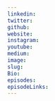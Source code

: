```yaml
---
linkedin:
twitter:
github:
website:
instagram:
youtube: 
medium:
image:
slug:
Bio:
episodes:
episodeLinks:
---
```

